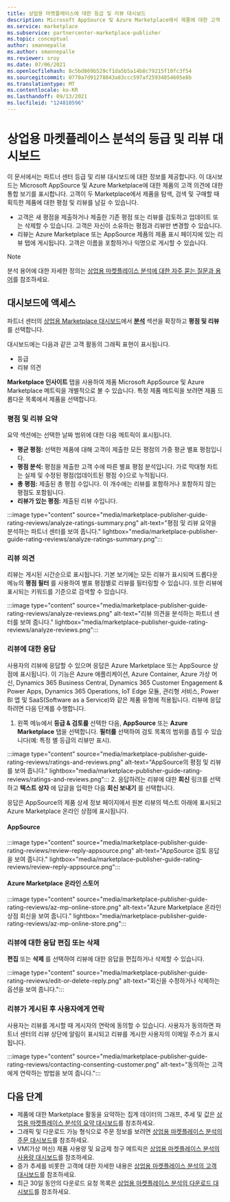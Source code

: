 ```yaml
---
title: 상업용 마켓플레이스에 대한 등급 및 리뷰 대시보드
description: Microsoft AppSource 및 Azure Marketplace에서 제품에 대한 고객 피드백의 통합 보기에 액세스하는 방법에 대해 알아봅니다.
ms.service: marketplace
ms.subservice: partnercenter-marketplace-publisher
ms.topic: conceptual
author: smannepalle
ms.author: smannepalle
ms.reviewer: sroy
ms.date: 07/06/2021
ms.openlocfilehash: 8c5bd869b529cf1da5b5a14b8c79215f10fc3f54
ms.sourcegitcommit: 0770a7d91278043a83ccc597af25934854605e8b
ms.translationtype: MT
ms.contentlocale: ko-KR
ms.lasthandoff: 09/13/2021
ms.locfileid: "124810596"
---
```

# <a name="ratings-and-reviews-dashboard-in-commercial-marketplace-analytics"></a>상업용 마켓플레이스 분석의 등급 및 리뷰 대시보드

이 문서에서는 파트너 센터 등급 및 리뷰 대시보드에 대한 정보를 제공합니다. 이 대시보드는 Microsoft AppSource 및 Azure Marketplace에 대한 제품의 고객 의견에 대한 통합 보기를 표시합니다. 고객이 두 Marketplace에서 제품을 탐색, 검색 및 구매할 때 획득한 제품에 대한 평점 및 리뷰를 남길 수 있습니다.

- 고객은 새 평점을 제출하거나 제출한 기존 평점 또는 리뷰를 검토하고 업데이트 또는 삭제할 수 있습니다. 고객은 자신이 소유하는 평점과 리뷰만 변경할 수 있습니다.  
- 리뷰는 Azure Marketplace 또는 AppSource 제품의 제품 표시 페이지에 있는 리뷰 탭에 게시됩니다. 고객은 이름을 포함하거나 익명으로 게시할 수 있습니다.  

>[!NOTE]
> 분석 용어에 대한 자세한 정의는 [상업용 마켓플레이스 분석에 대한 자주 묻는 질문과 용어](analytics-faq.yml)를 참조하세요.

## <a name="access-the-dashboard"></a>대시보드에 액세스

파트너 센터의 [상업용 Marketplace 대시보드](https://partner.microsoft.com/dashboard/commercial-marketplace/overview)에서 **[분석](https://partner.microsoft.com/dashboard/commercial-marketplace/analytics/summary)** 섹션을 확장하고 **평점 및 리뷰** 를 선택합니다.

대시보드에는 다음과 같은 고객 활동의 그래픽 표현이 표시됩니다.

- 등급  
- 리뷰 의견

**Marketplace 인사이트** 탭을 사용하여 제품 Microsoft AppSource 및 Azure Marketplace 메트릭을 개별적으로 볼 수 있습니다. 특정 제품 메트릭을 보려면 제품 드롭다운 목록에서 제품을 선택합니다.

### <a name="ratings-and-reviews-summary"></a>평점 및 리뷰 요약

요약 섹션에는 선택한 날짜 범위에 대한 다음 메트릭이 표시됩니다.

- **평균 평점:** 선택한 제품에 대해 고객이 제출한 모든 평점의 가중 평균 별표 평점입니다.
- **평점 분석:** 평점을 제출한 고객 수에 따른 별표 평점 분석입니다. 가로 막대형 차트는 실제 및 수정된 평점(업데이트된 평점 수)으로 누적됩니다.
- **총 평점:** 제출된 총 평점 수입니다. 이 개수에는 리뷰를 포함하거나 포함하지 않는 평점도 포함됩니다.
- **리뷰가 있는 평점:** 제출된 리뷰 수입니다.

:::image type="content" source="media/marketplace-publisher-guide-rating-reviews/analyze-ratings-summary.png" alt-text="평점 및 리뷰 요약을 분석하는 파트너 센터를 보여 줍니다." lightbox="media/marketplace-publisher-guide-rating-reviews/analyze-ratings-summary.png":::

### <a name="review-comments"></a>리뷰 의견

리뷰는 게시된 시간순으로 표시됩니다. 기본 보기에는 모든 리뷰가 표시되며 드롭다운 메뉴의 **평점 필터** 를 사용하여 별표 평점별로 리뷰를 필터링할 수 있습니다. 또한 리뷰에 표시되는 키워드를 기준으로 검색할 수 있습니다.  

:::image type="content" source="media/marketplace-publisher-guide-rating-reviews/analyze-reviews.png" alt-text="리뷰 의견을 분석하는 파트너 센터를 보여 줍니다." lightbox="media/marketplace-publisher-guide-rating-reviews/analyze-reviews.png":::

### <a name="responding-to-a-review"></a>리뷰에 대한 응답

사용자의 리뷰에 응답할 수 있으며 응답은 Azure Marketplace 또는 AppSource 상점에 표시됩니다. 이 기능은 Azure 애플리케이션, Azure Container, Azure 가상 머신, Dynamics 365 Business Central, Dynamics 365 Customer Engagement & Power Apps, Dynamics 365 Operations, IoT Edge 모듈, 관리형 서비스, Power BI 앱 및 SaaS(Software as a Service)와 같은 제품 유형에 적용됩니다. 리뷰에 응답하려면 다음 단계를 수행합니다.

1. 왼쪽 메뉴에서 **등급 & 검토를** 선택한 다음, **AppSource** 또는 **Azure Marketplace** 탭을 선택합니다. **필터를** 선택하여 검토 목록의 범위를 좁힐 수 있습니다(예: 특정 별 등급의 리뷰만 표시).

:::image type="content" source="media/marketplace-publisher-guide-rating-reviews/ratings-and-reviews.png" alt-text="AppSource의 평점 및 리뷰를 보여 줍니다." lightbox="media/marketplace-publisher-guide-rating-reviews/ratings-and-reviews.png":::
2. 응답하려는 리뷰에 대한 **회신** 링크를 선택하고 **텍스트 상자** 에 답글을 입력한 다음 **회신 보내기** 를 선택합니다.

응답은 AppSource의 제품 상세 정보 페이지에서 원본 리뷰의 텍스트 아래에 표시되고 Azure Marketplace 온라인 상점에 표시됩니다.

#### <a name="appsource"></a>AppSource

:::image type="content" source="media/marketplace-publisher-guide-rating-reviews/review-reply-appsource.png" alt-text="AppSource 검토 응답을 보여 줍니다." lightbox="media/marketplace-publisher-guide-rating-reviews/review-reply-appsource.png":::

#### <a name="azure-marketplace-online-store"></a>Azure Marketplace 온라인 스토어

:::image type="content" source="media/marketplace-publisher-guide-rating-reviews/az-mp-online-store.png" alt-text="Azure Marketplace 온라인 상점 회신을 보여 줍니다." lightbox="media/marketplace-publisher-guide-rating-reviews/az-mp-online-store.png":::

### <a name="editing-or-deleting-a-response-to-a-review"></a>리뷰에 대한 응답 편집 또는 삭제

**편집** 또는 **삭제** 를 선택하여 리뷰에 대한 응답을 편집하거나 삭제할 수 있습니다.

:::image type="content" source="media/marketplace-publisher-guide-rating-reviews/edit-or-delete-reply.png" alt-text="회신을 수정하거나 삭제하는 옵션을 보여 줍니다.":::

### <a name="contacting-users-after-a-review-has-been-posted"></a>리뷰가 게시된 후 사용자에게 연락

사용자는 리뷰를 게시할 때 게시자의 연락에 동의할 수 있습니다. 사용자가 동의하면 파트너 센터의 리뷰 상단에 알림이 표시되고 리뷰를 게시한 사용자의 이메일 주소가 표시됩니다.

:::image type="content" source="media/marketplace-publisher-guide-rating-reviews/contacting-consenting-customer.png" alt-text="동의하는 고객에게 연락하는 방법을 보여 줍니다.":::

## <a name="next-steps"></a>다음 단계

- 제품에 대한 Marketplace 활동을 요약하는 집계 데이터의 그래프, 추세 및 값은 [상업용 마켓플레이스 분석의 요약 대시보드](summary-dashboard.md)를 참조하세요.
- 그래픽 및 다운로드 가능 형식으로 주문 정보를 보려면 [상업용 마켓플레이스 분석의 주문 대시보드](orders-dashboard.md)를 참조하세요.
- VM(가상 머신) 제품 사용량 및 요금제 청구 메트릭은 [상업용 마켓플레이스 분석의 사용량 대시보드](usage-dashboard.md)를 참조하세요.
- 증가 추세를 비롯한 고객에 대한 자세한 내용은 [상업용 마켓플레이스 분석의 고객 대시보드](customer-dashboard.md)를 참조하세요.
- 최근 30일 동안의 다운로드 요청 목록은 [상업용 마켓플레이스 분석의 다운로드 대시보드](downloads-dashboard.md)를 참조하세요.
